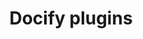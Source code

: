 ---
caption: Components
title: Docify plugins
description: Creating and managing plugins in Docify Engine
image: 
order: 2
---